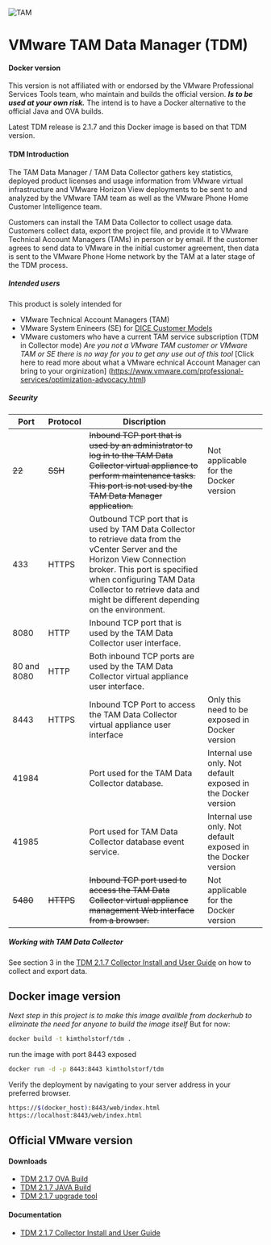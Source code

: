 ![TAM][logo]
# VMware TAM Data Manager (TDM)
#### Docker version 
This version is not affiliated with or endorsed by the VMware Professional Services Tools team, who maintain and builds the official version.
***Is to be used at your own risk.*** The intend is to have a Docker alternative to the official Java and OVA builds.

Latest TDM release is 2.1.7 and this Docker image is based on that TDM version.

#### TDM Introduction
The TAM Data Manager / TAM Data Collector gathers key statistics, deployed product licenses and usage information from VMware virtual infrastructure and VMware Horizon View deployments to be sent to and analyzed by the VMware TAM team as well as the VMware Phone Home Customer Intelligence team.

Customers can install the TAM Data Collector to collect usage data. Customers collect data, export the project file, and provide it to VMware Technical Account Managers (TAMs) in person or by email. If the customer agrees to send data to VMware in the initial customer agreement, then data is sent to the VMware Phone Home network by the TAM at a later stage of the TDM process.

##### Intended users
This product is solely intended for 
- VMware Technical Account Managers (TAM)
- VMware System Enineers (SE) for [DICE Customer Models](http://dicevm.com)
- VMware customers who have a current TAM service subscription (TDM in Collector mode)
*Are you not a VMware TAM customer or VMware TAM or SE there is no way for you to get any use out of this tool*
[Click here to read more about what a VMware echnical Account Manager can bring to your orginization] (https://www.vmware.com/professional-services/optimization-advocacy.html)

##### Security

| Port | Protocol | Discription |  |
| ------ | ------ | ------ | ------ |
| ~~22~~ | ~~SSH~~ | ~~Inbound TCP port that is used by an administrator to log in to the TAM Data Collector virtual appliance to perform maintenance tasks. This port is not used by the TAM Data Manager application.~~ | Not applicable for the Docker version  |
| 433 | HTTPS | Outbound TCP port that is used by TAM Data Collector to retrieve data from the vCenter Server and the Horizon View Connection broker. This port is specified when configuring TAM Data Collector to retrieve data and might be different depending on the environment. |  |
| 8080 | HTTP | Inbound TCP port that is used by the TAM Data Collector user interface. |  |
| 80 and 8080 | HTTP | Both inbound TCP ports are used by the TAM Data Collector virtual appliance user interface. |  |
| 8443 | HTTPS | Inbound TCP Port to access the TAM Data Collector virtual appliance user interface | Only this need to be exposed in Docker version |
| 41984 |  | Port used for the TAM Data Collector database. | Internal use only. Not default exposed in the Docker version  |
| 41985 |  | Port used for TAM Data Collector database event service. | Internal use only. Not default exposed in the Docker version  |
| ~~5480~~ | ~~HTTPS~~ | ~~Inbound TCP port used to access the TAM Data Collector virtual appliance management Web interface from a browser.~~ | Not applicable for the Docker version  |

##### Working with TAM Data Collector
See section 3 in the [TDM 2.1.7 Collector Install and User Guide](http://ftpsite.vmware.com/download/rlspsrl/tdm/2.1.7/vmware_tam_data_collector_user_guide.pdf) on how to collect and export data.

## Docker image version

*Next step in this project is to make this image availble from dockerhub to eliminate the need for anyone to build the image itself*
But for now:
```sh
docker build -t kimtholstorf/tdm .
```
run the image with port 8443 exposed
```sh
docker run -d -p 8443:8443 kimtholstorf/tdm
```
Verify the deployment by navigating to your server address in your preferred browser.

```sh
https://$(docker_host):8443/web/index.html
https://localhost:8443/web/index.html
```

## Official VMware version
#### Downloads
- [TDM 2.1.7 OVA Build](http://ftpsite.vmware.com/download/rlspsrl/tdm/2.1.7/GA/tdm-PRODUCTION-2.1.7.0-9468226_OVF10.ova)
- [TDM 2.1.7 JAVA Build](http://ftpsite.vmware.com/download/rlspsrl/tdm/2.1.7/GA/tdm-2.1.7-GA-build-9468226-Java-PRODUCTION.zip)
- [TDM 2.1.7 upgrade tool](http://ftpsite.vmware.com/download/rlspsrl/tdm/2.1.7/GA/tdm-2.1.7-GA-upgrade-tool-9468226-PRODUCTION.jar)
#### Documentation
- [TDM 2.1.7 Collector Install and User Guide](http://ftpsite.vmware.com/download/rlspsrl/tdm/2.1.7/vmware_tam_data_collector_user_guide.pdf)


[logo]: https://blogs.vmware.com/services-education-insights/files/2017/02/TAM_Medium.jpg